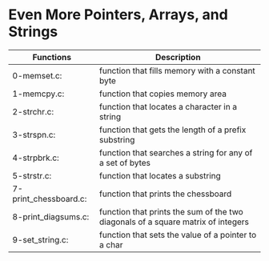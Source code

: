 # Even More Pointers, Arrays, and Strings
Functions | Description
---------| -----------
0-memset.c: | function that fills memory with a constant byte
1-memcpy.c: | function that copies memory area
2-strchr.c: | function that locates a character in a string
3-strspn.c: | function that gets the length of a prefix substring
4-strpbrk.c: | function that searches a string for any of a set of bytes
5-strstr.c: | function that locates a substring
7-print_chessboard.c: | function that prints the chessboard
8-print_diagsums.c: |function that prints the sum of the two diagonals of a square matrix of integers
9-set_string.c: | function that sets the value of a pointer to a char

